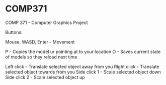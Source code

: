 # COMP371
COMP 371 - Computer Graphics Project

Buttons:

  Mouse, WASD, Enter - Movement
  
  P - Copies the model ur pointing at to your location
  O - Saves current state of models so they reload next time
  
  Left click - Translate selected object away from you
  Right click - Translate selected object towards from you
  Side click 1 - Scale selected object down
  Side click 2 - Scale selected object up
